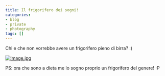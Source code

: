 ```yaml
---
title: Il frigorifero dei sogni!
categories:
- blog
- private
- photography
tags: []
---
```

Chi e che non vorrebbe avere un frigorifero pieno di birra? :)  
[]({{site.url}}/images/image.jpg "image.jpg" )

[![image.jpg]({{site.url}}/images/image.jpg)]({{site.url}}/images/image.jpg
"image.jpg" )

  
PS: ora che sono a dieta me lo sogno proprio un frigorifero del genere! :P

